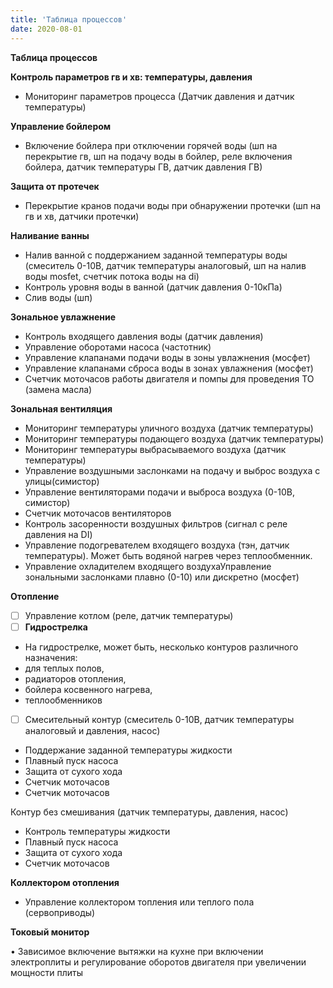```yaml
---
title: 'Таблица процессов'
date: 2020-08-01
---
```


**Таблица процессов**

**Контроль параметров гв и хв: температуры, давления**

-   Мониторинг параметров процесса (Датчик давления и датчик температуры)

**Управление бойлером**

-   Включение бойлера при отключении горячей воды (шп на перекрытие гв, шп на подачу воды в бойлер, реле включения бойлера, датчик температуры ГВ, датчик давления ГВ)

**Защита от протечек**

-   Перекрытие кранов подачи воды при обнаружении протечки (шп на гв и хв, датчики протечки)

**Наливание ванны**

-   Налив ванной с поддержанием заданной температуры воды (смеситель 0-10В, датчик температуры аналоговый, шп на налив воды mosfet, счетчик потока воды на di)
-   Контроль уровня воды в ванной (датчик давления 0-10кПа)
-   Слив воды (шп)

**Зональное увлажнение**

-   Контроль входящего давления воды (датчик давления)
-   Управление оборотами насоса (частотник)
-   Управление клапанами подачи воды в зоны увлажнения (мосфет)
-   Управление клапанами сброса воды в зонах увлажнения (мосфет)
-   Счетчик моточасов работы двигателя и помпы для проведения ТО (замена масла)

**Зональная вентиляция**

-   Мониторинг температуры уличного воздуха (датчик температуры)
-   Мониторинг температуры подающего воздуха (датчик температуры)
-   Мониторинг температуры выбрасываемого воздуха (датчик температуры)
-   Управление воздушными заслонками на подачу и выброс воздуха с улицы(симистор)
-   Управление вентиляторами подачи и выброса воздуха (0-10В, симистор)
-   Счетчик моточасов вентиляторов
-   Контроль засоренности воздушных фильтров (сигнал с реле давления на DI)
-   Управление подогревателем входящего воздуха (тэн, датчик температуры). Может быть водяной нагрев через теплообменник.
-   Управление охладителем входящего воздухаУправление зональными заслонками плавно (0-10) или дискретно (мосфет)

**Отопление**

-   [ ] Управление котлом (реле, датчик температуры)
-   [ ] **Гидрострелка**

-   На гидрострелке, может быть, несколько контуров различного назначения:
-   для теплых полов,
-   радиаторов отопления,
-   бойлера косвенного нагрева,
-   теплообменников

-   [ ] Смесительный контур (смеситель 0-10В, датчик температуры аналоговый и давления, насос)

-   Поддержание заданной температуры жидкости
-   Плавный пуск насоса
-   Защита от сухого хода
-   Счетчик моточасов
-   Счетчик моточасов

Контур без смешивания (датчик температуры, давления, насос)

-   Контроль температуры жидкости
-   Плавный пуск насоса
-   Защита от сухого хода
-   Счетчик моточасов

**Коллектором отопления**

-   Управление коллектором топления или теплого пола (сервоприводы)

**Токовый монитор**

• Зависимое включение вытяжки на кухне при включении электроплиты и регулирование оборотов двигателя при увеличении мощности плиты
